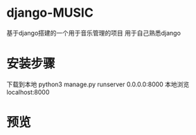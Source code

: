 # django-MUSIC
基于django搭建的一个用于音乐管理的项目
用于自己熟悉django
# 安装步骤
下载到本地 python3 manage.py runserver 0.0.0.0:8000 
本地浏览 localhost:8000
# 预览














